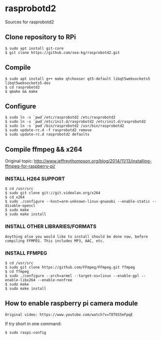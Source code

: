 # rasprobotd2
Sources for rasprobotd2

## Clone repository to RPi

	$ sudo apt install git-core
	$ git clone https://github.com/sea-kg/rasprobotd2.git
	
## Compile
	
	$ sudo apt install g++ make qtchooser qt5-default libqt5websockets5 libqt5websockets5-dev
	$ cd rasprobotd2
	$ qmake && make
	
## Configure

	$ sudo ln -s `pwd`/etc/rasprobotd2 /etc/rasprobotd2
	$ sudo ln -s `pwd`/etc/init.d/rasprobotd2 /etc/init.d/rasprobotd2
	$ sudo ln -s `pwd`/bin/rasprobotd2 /usr/bin/rasprobotd2
	$ sudo update-rc.d -f rasprobotd2 remove
	$ sudo update-rc.d rasprobotd2 defaults


## Compile ffmpeg && x264

Original topic: http://www.jeffreythompson.org/blog/2014/11/13/installing-ffmpeg-for-raspberry-pi/


### INSTALL H264 SUPPORT

	$ cd /usr/src
	$ sudo git clone git://git.videolan.org/x264
	$ cd x264
	$ sudo ./configure --host=arm-unknown-linux-gnueabi --enable-static --disable-opencl
	$ sudo make
	$ sudo make install


### INSTALL OTHER LIBRARIES/FORMATS
	
	Anything else you would like to install should be done now, before compiling FFMPEG. This includes MP3, AAC, etc.
	
### INSTALL FFMPEG

	$ cd /usr/src
	$ sudo git clone https://github.com/FFmpeg/FFmpeg.git ffmpeg
	$ cd ffmpeg
	$ sudo ./configure --arch=armel --target-os=linux --enable-gpl --enable-libx264 --enable-nonfree
	$ sudo make
	$ sudo make install

## How to enable raspberry pi camera module

	Original video: https://www.youtube.com/watch?v=T8T6S5eFpqE
	
If try short in one command:

	$ sudo raspi-config
	
	

